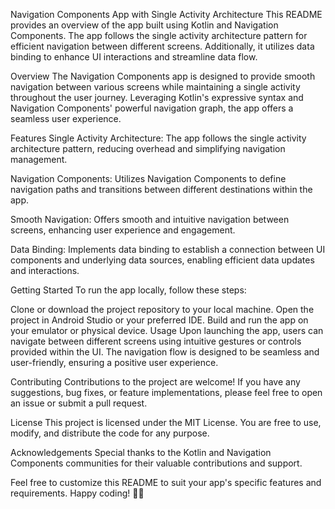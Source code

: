 Navigation Components App with Single Activity Architecture
This README provides an overview of the app built using Kotlin and Navigation Components. The app follows the single activity architecture pattern for efficient navigation between different screens. Additionally, it utilizes data binding to enhance UI interactions and streamline data flow.

Overview
The Navigation Components app is designed to provide smooth navigation between various screens while maintaining a single activity throughout the user journey. Leveraging Kotlin's expressive syntax and Navigation Components' powerful navigation graph, the app offers a seamless user experience.

Features
Single Activity Architecture: The app follows the single activity architecture pattern, reducing overhead and simplifying navigation management.

Navigation Components: Utilizes Navigation Components to define navigation paths and transitions between different destinations within the app.

Smooth Navigation: Offers smooth and intuitive navigation between screens, enhancing user experience and engagement.

Data Binding: Implements data binding to establish a connection between UI components and underlying data sources, enabling efficient data updates and interactions.

Getting Started
To run the app locally, follow these steps:

Clone or download the project repository to your local machine.
Open the project in Android Studio or your preferred IDE.
Build and run the app on your emulator or physical device.
Usage
Upon launching the app, users can navigate between different screens using intuitive gestures or controls provided within the UI. The navigation flow is designed to be seamless and user-friendly, ensuring a positive user experience.

Contributing
Contributions to the project are welcome! If you have any suggestions, bug fixes, or feature implementations, please feel free to open an issue or submit a pull request.

License
This project is licensed under the MIT License. You are free to use, modify, and distribute the code for any purpose.

Acknowledgements
Special thanks to the Kotlin and Navigation Components communities for their valuable contributions and support.

Feel free to customize this README to suit your app's specific features and requirements. Happy coding! 🚀📱
